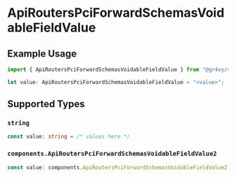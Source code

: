 # ApiRoutersPciForwardSchemasVoidableFieldValue

## Example Usage

```typescript
import { ApiRoutersPciForwardSchemasVoidableFieldValue } from "@gr4vy/sdk/models/components";

let value: ApiRoutersPciForwardSchemasVoidableFieldValue = "<value>";
```

## Supported Types

### `string`

```typescript
const value: string = /* values here */
```

### `components.ApiRoutersPciForwardSchemasVoidableFieldValue2`

```typescript
const value: components.ApiRoutersPciForwardSchemasVoidableFieldValue2 = /* values here */
```

